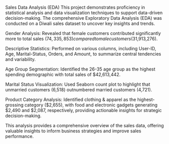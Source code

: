 Sales Data Analysis (EDA)
This project demonstrates proficiency in statistical analysis and data visualization techniques to support data-driven decision-making. 
The comprehensive Exploratory Data Analysis (EDA) was conducted on a Diwali sales dataset to uncover key insights and trends.

Gender Analysis: Revealed that female customers contributed significantly more to total sales ($74,335,853) compared to male customers ($31,913,276).

Descriptive Statistics: Performed on various columns, including User-ID, Age, Marital-Status, Orders, and Amount, to summarize central tendencies and variability.

Age Group Segmentation: Identified the 26-35 age group as the highest spending demographic with total sales of $42,613,442.

Marital Status Visualization: Used Seaborn count plot to highlight that unmarried customers (6,518) outnumbered married customers (4,721).

Product Category Analysis: Identified clothing & apparel as the highest-grossing category ($2,655), with food and electronic gadgets generating $2,490 and $2,087, respectively, providing actionable insights for strategic decision-making.

This analysis provides a comprehensive overview of the sales data, offering valuable insights to inform business strategies and improve sales performance.
